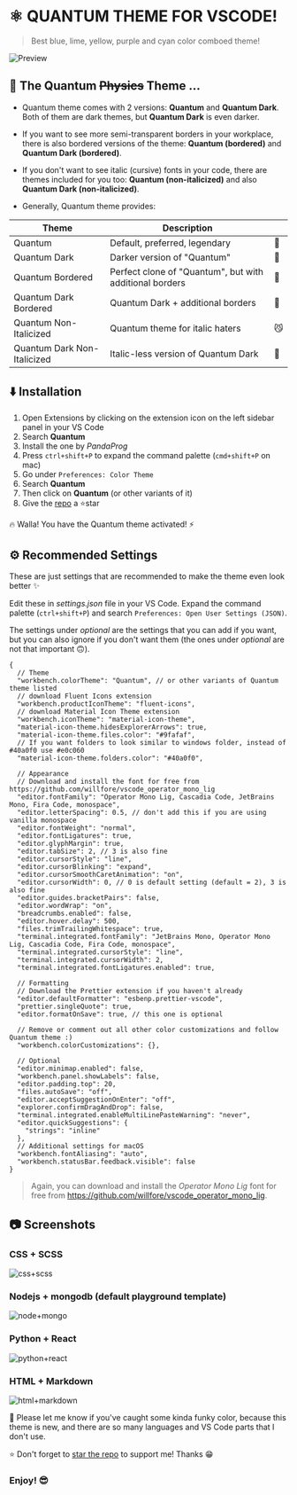 # ⚛️ QUANTUM THEME FOR VSCODE!

> Best blue, lime, yellow, purple and cyan color comboed theme!

![Preview](https://github.com/calebephrem/quantum/blob/main/assets/preview.png)

## 🎨 The Quantum ~~Physics~~ Theme ...

- Quantum theme comes with 2 versions: **Quantum** and **Quantum Dark**. Both of them are dark themes, but **Quantum Dark** is even darker.

- If you want to see more semi-transparent borders in your workplace, there is also bordered versions of the theme: **Quantum (bordered)** and **Quantum Dark (bordered)**.

- If you don't want to see italic (cursive) fonts in your code, there are themes included for you too: **Quantum (non-italicized)** and also **Quantum Dark (non-italicized)**.

- Generally, Quantum theme provides:

<table>
  <thead>
    <th>Theme</th>
    <th>Description</th>
    <th></th>
  </thead>
  <tbody>
    <tr>
      <td>Quantum</td>
      <td>Default, preferred, legendary</td>
      <td>💪</td>
    </tr>
    <tr>
      <td>Quantum Dark</td>
      <td>Darker version of "Quantum"</td>
      <td>👻</td>
    </tr>
    <tr>
      <td>Quantum Bordered</td>
      <td>Perfect clone of "Quantum", but with additional borders</td>
      <td>🤠</td>
    </tr>
    <tr>
      <td>Quantum Dark Bordered</td>
      <td>Quantum Dark + additional borders</td>
      <td>🚫</td>
    </tr>
    <tr>
      <td>Quantum Non-Italicized</td>
      <td>Quantum theme for italic haters</td>
      <td>😼</td>
    </tr>
    <tr>
      <td>Quantum Dark Non-Italicized</td>
      <td>Italic-less version of Quantum Dark</td>
      <td>🥸</td>
    </tr>
  </tbody>
</table>

## ⬇️ Installation

1. Open Extensions by clicking on the extension icon on the left sidebar panel in your VS Code
2. Search **Quantum**
3. Install the one by _PandaProg_
4. Press `ctrl+shift+P` to expand the command palette (`cmd+shift+P` on mac)
5. Go under `Preferences: Color Theme`
6. Search **Quantum**
7. Then click on **Quantum** (or other variants of it)
8. Give the [repo](https://github.com/calebephrem/quantum) a ⭐star

🔥 Walla! You have the Quantum theme activated! ⚡

## ⚙️ Recommended Settings

These are just settings that are recommended to make the theme even look better ✨

Edit these in _settings.json_ file in your VS Code. Expand the command palette (`ctrl+shift+P`) and search `Preferences: Open User Settings (JSON)`.

The settings under _optional_ are the settings that you can add if you want, but you can also ignore if you don't want them (the ones under _optional_ are not that important 🙃).

```jsonc
{
  // Theme
  "workbench.colorTheme": "Quantum", // or other variants of Quantum theme listed
  // download Fluent Icons extension
  "workbench.productIconTheme": "fluent-icons",
  // download Material Icon Theme extension
  "workbench.iconTheme": "material-icon-theme",
  "material-icon-theme.hidesExplorerArrows": true,
  "material-icon-theme.files.color": "#9fafaf",
  // If you want folders to look similar to windows folder, instead of #40a0f0 use #e0c060
  "material-icon-theme.folders.color": "#40a0f0",

  // Appearance
  // Download and install the font for free from https://github.com/willfore/vscode_operator_mono_lig
  "editor.fontFamily": "Operator Mono Lig, Cascadia Code, JetBrains Mono, Fira Code, monospace",
  "editor.letterSpacing": 0.5, // don't add this if you are using vanilla monospace
  "editor.fontWeight": "normal",
  "editor.fontLigatures": true,
  "editor.glyphMargin": true,
  "editor.tabSize": 2, // 3 is also fine
  "editor.cursorStyle": "line",
  "editor.cursorBlinking": "expand",
  "editor.cursorSmoothCaretAnimation": "on",
  "editor.cursorWidth": 0, // 0 is default setting (default = 2), 3 is also fine
  "editor.guides.bracketPairs": false,
  "editor.wordWrap": "on",
  "breadcrumbs.enabled": false,
  "editor.hover.delay": 500,
  "files.trimTrailingWhitespace": true,
  "terminal.integrated.fontFamily": "JetBrains Mono, Operator Mono Lig, Cascadia Code, Fira Code, monospace",
  "terminal.integrated.cursorStyle": "line",
  "terminal.integrated.cursorWidth": 2,
  "terminal.integrated.fontLigatures.enabled": true,

  // Formatting
  // Download the Prettier extension if you haven't already
  "editor.defaultFormatter": "esbenp.prettier-vscode",
  "prettier.singleQuote": true,
  "editor.formatOnSave": true, // this one is optional

  // Remove or comment out all other color customizations and follow Quantum theme :)
  "workbench.colorCustomizations": {},

  // Optional
  "editor.minimap.enabled": false,
  "workbench.panel.showLabels": false,
  "editor.padding.top": 20,
  "files.autoSave": "off",
  "editor.acceptSuggestionOnEnter": "off",
  "explorer.confirmDragAndDrop": false,
  "terminal.integrated.enableMultiLinePasteWarning": "never",
  "editor.quickSuggestions": {
    "strings": "inline"
  },
  // Additional settings for macOS
  "workbench.fontAliasing": "auto",
  "workbench.statusBar.feedback.visible": false
}
```

> Again, you can download and install the _Operator Mono Lig_ font for free from https://github.com/willfore/vscode_operator_mono_lig.

## 📷 Screenshots

### CSS + SCSS

![css+scss](https://github.com/calebephrem/quantum/blob/main/assets/css-scss.png)

### Nodejs + mongodb (default playground template)

![node+mongo](https://github.com/calebephrem/quantum/blob/main/assets/node-mongo.png)

### Python + React

![python+react](https://github.com/calebephrem/quantum/blob/main/assets/python-react.png)

### HTML + Markdown

![html+markdown](https://github.com/calebephrem/quantum/blob/main/assets/html-markdown.png)

🧐 Please let me know if you've caught some kinda funky color, because this theme is new, and there are so many languages and VS Code parts that I don't use.

⭐ Don't forget to [star the repo](https://github.com/calebephrem/quantum) to support me! Thanks 😁

### Enjoy! 😎
